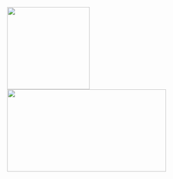 <!--
### Languages:
<div align="left">
  <img title="JavaScript" width="26px" src="https://raw.githubusercontent.com/github/explore/80688e429a7d4ef2fca1e82350fe8e3517d3494d/topics/javascript/javascript.png" />
  <img title="TypeScript" width="26px" src="https://raw.githubusercontent.com/github/explore/80688e429a7d4ef2fca1e82350fe8e3517d3494d/topics/typescript/typescript.png" />
  <img title="Python" width="26px" src="https://raw.githubusercontent.com/github/explore/80688e429a7d4ef2fca1e82350fe8e3517d3494d/topics/python/python.png" />
  <img title="VBA" width="26px" src="https://raw.githubusercontent.com/github/explore/80688e429a7d4ef2fca1e82350fe8e3517d3494d/topics/visual-basic/visual-basic.png" />
  <img title="Java" width="26px" src="https://i.imgur.com/yeAkG3T.png" />
  <img title="PowerShell" width="26px" src="https://i.imgur.com/0wJufG6.png" />
</div>

### Tools/Frameworks: 
<div align="left">
  <img title="Electron" width="26px" src="https://raw.githubusercontent.com/github/explore/80688e429a7d4ef2fca1e82350fe8e3517d3494d/topics/electron/electron.png" />
  <img title="Visual Studio Code" width="26px" src="https://raw.githubusercontent.com/github/explore/80688e429a7d4ef2fca1e82350fe8e3517d3494d/topics/visual-studio-code/visual-studio-code.png" />
  <img title="React" width="26px" src="https://raw.githubusercontent.com/github/explore/80688e429a7d4ef2fca1e82350fe8e3517d3494d/topics/react/react.png" />
  <img title="Node.js" width="26px" src="https://raw.githubusercontent.com/github/explore/80688e429a7d4ef2fca1e82350fe8e3517d3494d/topics/nodejs/nodejs.png" />
  <img title="HTML5" width="26px" src="https://raw.githubusercontent.com/github/explore/80688e429a7d4ef2fca1e82350fe8e3517d3494d/topics/html/html.png" />
  <img title="CSS3" width="26px" src="https://raw.githubusercontent.com/github/explore/80688e429a7d4ef2fca1e82350fe8e3517d3494d/topics/css/css.png" />
  <img title="Git" width="26px" src="https://raw.githubusercontent.com/devicons/devicon/master/icons/git/git-original.svg" />
  <img title="MySQL" width="26px" src="https://raw.githubusercontent.com/devicons/devicon/master/icons/mysql/mysql-original.svg" />
  <img title="MongoDB" width="26px" src="https://raw.githubusercontent.com/devicons/devicon/master/icons/mongodb/mongodb-original.svg" />
  <img title="jQuery" width="26px" src="https://raw.githubusercontent.com/devicons/devicon/master/icons/jquery/jquery-original.svg" />
  <img title="Express" width="26px" src="https://raw.githubusercontent.com/devicons/devicon/master/icons/express/express-original.svg" />
  <img title="Sequelize" width="26px" src="https://raw.githubusercontent.com/devicons/devicon/master/icons/sequelize/sequelize-original.svg" />
  <img title="JSON" width="26px" src="https://raw.githubusercontent.com/github/explore/80688e429a7d4ef2fca1e82350fe8e3517d3494d/topics/json/json.png" />
  <img title="Bootstrap" width="26px" src="https://raw.githubusercontent.com/github/explore/80688e429a7d4ef2fca1e82350fe8e3517d3494d/topics/bootstrap/bootstrap.png" />
  <img title="Redux" width="26px" src="https://raw.githubusercontent.com/github/explore/80688e429a7d4ef2fca1e82350fe8e3517d3494d/topics/redux/redux.png" />
  <img title="Next" width="26px" src="https://raw.githubusercontent.com/github/explore/28b02bbc9ad9f7a503c43775aebeb515dc2da5fc/topics/nextjs/nextjs.png" />
</div>


### Stats: 
-->
<div align="left">
  <img src="https://github-stats-flame.vercel.app/api?username=omiinaya&count_private=true&theme=dark&show_icons=true&include_all_commits=true" height=192px"></img>
  <img src="https://github-stats-flame.vercel.app/api/top-langs/?username=omiinaya&langs_count=8&layout=compact&theme=dark" height=192px width=370px ></img>
</div>
